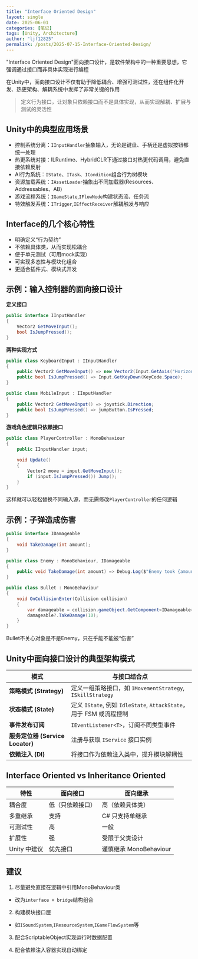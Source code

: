 ```yaml
---
title: "Interface Oriented Design"
layout: single
date: 2025-06-01
categories: [笔记]
tags: [Unity, Architecture]
author: "ljf12825"
permalink: /posts/2025-07-15-Interface-Oriented-Design/
---
```

"Interface Oriented Design"面向接口设计，是软件架构中的一种重要思想，它强调通过接口而非具体实现进行编程

在Unity中，面向接口设计不仅有助于降低耦合、增强可测试性，还在组件化开发、热更架构、解耦系统中发挥了非常关键的作用

> 定义行为接口，让对象只依赖接口而不是具体实现，从而实现解耦、扩展与测试的灵活性

## Unity中的典型应用场景

- 控制系统分离：`IInputHandler`抽象输入，无论是键盘、手柄还是虚拟按钮都统一处理
- 热更系统对接：ILRuntime、HybridCLR下通过接口对热更代码调用，避免直接依赖反射
- AI行为系统：`IState`、`ITask`、`ICondition`组合行为树模块
- 资源加载系统：`IAssetLoader`抽象出不同加载器(Resources、Addressables、AB)
- 游戏流程系统：`IGameState`,`IFlowNode`构建状态流、任务流
- 特效触发系统：`ITrigger`,`IEffectReceiver`解耦触发与响应

## Interface的几个核心特性
- 明确定义“行为契约”
- 不依赖具体类，从而实现松耦合
- 便于单元测试（可用mock实现）
- 可实现多态性与模块化组合
- 更适合插件式、模块式开发

## 示例：输入控制器的面向接口设计
**定义接口**
```cs
public interface IInputHandler
{
    Vector2 GetMoveInput();
    bool IsJumpPressed();
}
```
**两种实现方式**
```cs
public class KeyboardInput : IInputHandler
{
    public Vector2 GetMoveInput() => new Vector2(Input.GetAxis("Horizontal"), Input.GetAxis("Vertical"));
    public bool IsJumpPressed() => Input.GetKeyDown(KeyCode.Space);
}

public class MobileInput : IInputHandler
{
    public Vector2 GetMoveInput() => joystick.Direction;
    public bool IsJumpPressed() => jumpButton.IsPressed;
}
```
**游戏角色逻辑只依赖接口**
```cs
public class PlayerController : MonoBehaviour
{
    public IInputHandler input;

    void Update()
    {
        Vector2 move = input.GetMoveInput();
        if (input.IsJumpPressed()) Jump();
    }
}
```
这样就可以轻松替换不同输入源，而无需修改`PlayerController`的任何逻辑

## 示例：子弹造成伤害
```cs
public interface IDamageable
{
    void TakeDamage(int amount);
}

public class Enemy : MonoBehaviour, IDamageable
{
    public void TakeDamage(int amount) => Debug.Log($"Enemy took {amount} damage.");
}

public class Bullet : MonoBehaviour
{
    void OnCollisionEnter(Collision collision)
    {
        var damageable = collision.gameObject.GetComponent<IDamageable>();
        damageable?.TakeDamage(10);
    }
}
```
Bullet不关心对象是不是Enemy，只在乎能不能被“伤害”

## Unity中面向接口设计的典型架构模式

| 模式                          | 与接口结合点                                                  |
| --------------------------- | ------------------------------------------------------- |
| **策略模式 (Strategy)**         | 定义一组策略接口，如 `IMovementStrategy`, `ISkillStrategy`        |
| **状态模式 (State)**            | 定义 `IState`, 例如 `IdleState`, `AttackState`，用于 FSM 或流程控制 |
| **事件发布订阅**                  | `IEventListener<T>`，订阅不同类型事件                            |
| **服务定位器 (Service Locator)** | 注册与获取 `IService` 接口实例                                   |
| **依赖注入 (DI)**               | 将接口作为依赖注入类中，提升模块解耦性                                     |

## Interface Oriented vs Inheritance Oriented

| 特性        | 面向接口     | 面向继承                 |
| --------- | -------- | -------------------- |
| 耦合度       | 低（只依赖接口） | 高（依赖具体类）             |
| 多重继承      | 支持       | C# 只支持单继承            |
| 可测试性      | 高        | 一般                   |
| 扩展性       | 强        | 受限于父类设计              |
| Unity 中建议 | 优先接口   | 谨慎继承 MonoBehaviour |

## 建议
1. 尽量避免直接在逻辑中引用MonoBehaviour类
  - 改为`interface + bridge`结构组合

2. 构建模块接口层
  - 如`ISoundSystem`,`IResourceSystem`,`IGameFlowSystem`等

3. 配合ScriptableObject实现运行时数据配置

4. 配合依赖注入容器实现自动绑定
